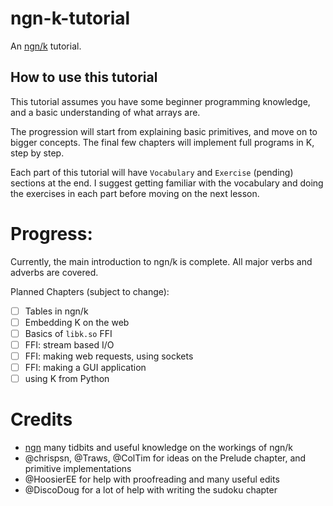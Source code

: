 # ngn-k-tutorial
An [ngn/k](https://codeberg.org/ngn/k) tutorial.

## How to use this tutorial

This tutorial assumes you have some beginner programming knowledge, and a basic understanding of what arrays are.

The progression will start from explaining basic primitives, and move on to bigger concepts. The final few chapters will implement full programs in K,
step by step.

Each part of this tutorial will have `Vocabulary` and `Exercise` (pending) sections at the end. I suggest getting familiar with the vocabulary
and doing the exercises in each part before moving on the next lesson.

# Progress:
Currently, the main introduction to ngn/k is complete. All major verbs and adverbs are covered.

Planned Chapters (subject to change):
- [ ] Tables in ngn/k
- [ ] Embedding K on the web
- [ ] Basics of `libk.so` FFI
- [ ] FFI: stream based I/O
- [ ] FFI: making web requests, using sockets
- [ ] FFI: making a GUI application
- [ ] using K from Python

# Credits
 - [ngn](https://codeberg.org/ngn/k) many tidbits and useful knowledge on the workings of ngn/k
 - @chrispsn, @Traws, @ColTim for ideas on the Prelude chapter, and primitive implementations
 - @HoosierEE for help with proofreading and many useful edits
 - @DiscoDoug for a lot of help with writing the sudoku chapter
